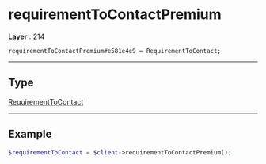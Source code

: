 # requirementToContactPremium

**Layer** : 214

```tl
requirementToContactPremium#e581e4e9 = RequirementToContact;
```

---

## Type

[RequirementToContact](type/RequirementToContact)

---

## Example

```php
$requirementToContact = $client->requirementToContactPremium();
```